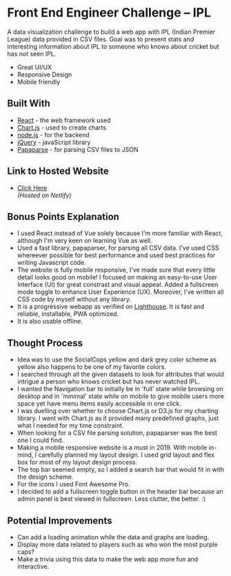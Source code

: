 # Front End Engineer Challenge – IPL

A data visualization challenge to build a web app with IPL (Indian Premier League) data provided in CSV files. Goal was to present stats and interesting information about IPL to someone who knows about cricket but has not seen IPL.

  - Great UI/UX
  - Responsive Design
  - Mobile friendly

## Built With
  - [React](https://reactjs.org/) - the web framework used
  - [Chart.js](https://www.chartjs.org/) - used to create charts
  - [node.js](http://nodejs.org) - for the backend
  - [jQuery](http://jquery.com) - javaScript library
  - [Papaparse](https://www.papaparse.com/) - for parsing CSV files to JSON

## Link to Hosted Website
  - [Click Here](https://socialcops.netlify.com)  
  *(Hosted on Netlify)*

## Bonus Points Explanation
  - I used React instead of Vue solely because I'm more familiar with React, although I'm very keen on learning Vue as well.
  - Used a fast library, papaparser, for parsing all CSV data. I've used CSS whereever possible for best performance and used best practices for writing Javascript code. 
  - The website is fully mobile responsive, I've made sure that every little detail looks good on mobile! I focused on making an easy-to-use User Interface (UI) for great constrast and visual appeal. Added a fullscreen mode toggle to enhance User Experience (UX). Moreover, I've written all CSS code by myself without any library.
  - It is a progressive webapp as verified on [Lighthouse](https://developers.google.com/web/tools/lighthouse/). It is fast and reliable, installable, PWA optimized.
  - It is also usable offline.
  
## Thought Process
  - Idea was to use the SocialCops yellow and dark grey color scheme as yellow also happens to be one of my favorite colors.
  - I searched through all the given datasets to look for attributes that would intrigue a person who knows cricket but has never watched IPL. 
  - I wanted the Navigation bar to initially be in 'full' state while browsing on desktop and in 'minimal' state while on mobile to give mobile users more space yet have menu items easily accessible in one click.
  - I was duelling over whether to choose Chart.js or D3.js for my charting library. I went with Chart.js as it provided many predefined graphs, just what I needed for my time constraint.
  - When looking for a CSV file parsing solution, papaparser was the best one I could find.
  - Making a mobile responsive website is a must in 2019. With mobile in-mind, I carefully planned my layout design. I used grid layout and flex box for most of my layout design process.
  - The top bar seemed empty, so I added a search bar that would fit in with the design scheme.
  - For the icons I used Font Awesome Pro.
  - I decided to add a fullscreen toggle button in the header bar because an admin panel is best viewed in fullscreen. Less clutter, the better. :)
  
## Potential Improvements
  - Can add a loading animation while the data and graphs are loading.
  - Display more data related to players such as who won the most purple caps?
  - Make a trivia using this data to make the web app more fun and interactive.
